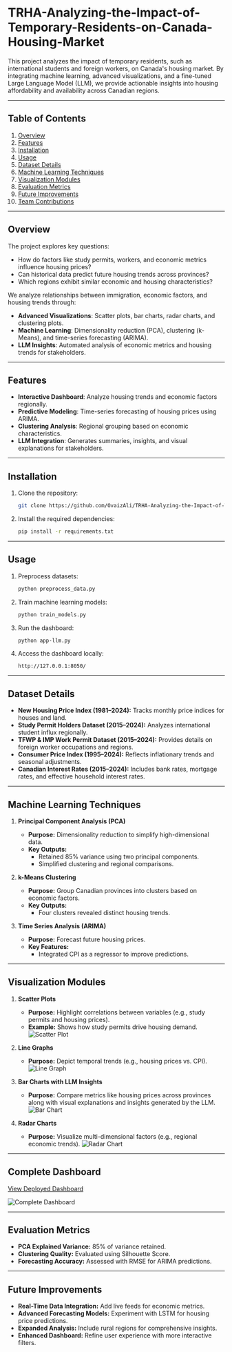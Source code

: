 # TRHA-Analyzing-the-Impact-of-Temporary-Residents-on-Canada-Housing-Market

This project analyzes the impact of temporary residents, such as international students and foreign workers, on Canada's housing market. By integrating machine learning, advanced visualizations, and a fine-tuned Large Language Model (LLM), we provide actionable insights into housing affordability and availability across Canadian regions.

---

## **Table of Contents**
1. [Overview](#overview)
2. [Features](#features)
3. [Installation](#installation)
4. [Usage](#usage)
5. [Dataset Details](#dataset-details)
6. [Machine Learning Techniques](#machine-learning-techniques)
7. [Visualization Modules](#visualization-modules)
8. [Evaluation Metrics](#evaluation-metrics)
9. [Future Improvements](#future-improvements)
10. [Team Contributions](#team-contributions)

---

## **Overview**

The project explores key questions:
- How do factors like study permits, workers, and economic metrics influence housing prices?
- Can historical data predict future housing trends across provinces?
- Which regions exhibit similar economic and housing characteristics?

We analyze relationships between immigration, economic factors, and housing trends through:
- **Advanced Visualizations**: Scatter plots, bar charts, radar charts, and clustering plots.
- **Machine Learning**: Dimensionality reduction (PCA), clustering (k-Means), and time-series forecasting (ARIMA).
- **LLM Insights**: Automated analysis of economic metrics and housing trends for stakeholders.

---

## **Features**

- **Interactive Dashboard**: Analyze housing trends and economic factors regionally.
- **Predictive Modeling**: Time-series forecasting of housing prices using ARIMA.
- **Clustering Analysis**: Regional grouping based on economic characteristics.
- **LLM Integration**: Generates summaries, insights, and visual explanations for stakeholders.

---

## **Installation**

1. Clone the repository:
   ```bash
   git clone https://github.com/OvaizAli/TRHA-Analyzing-the-Impact-of-Temporary-Residents-on-Canada-Housing-Market.git
   ```
2. Install the required dependencies:
   ```bash
   pip install -r requirements.txt
   ```

---

## **Usage**

1. Preprocess datasets:
   ```bash
   python preprocess_data.py
   ```
2. Train machine learning models:
   ```bash
   python train_models.py
   ```
3. Run the dashboard:
   ```bash
   python app-llm.py
   ```
4. Access the dashboard locally:
   ```
   http://127.0.0.1:8050/
   ```

---

## **Dataset Details**

- **New Housing Price Index (1981–2024):** Tracks monthly price indices for houses and land.
- **Study Permit Holders Dataset (2015–2024):** Analyzes international student influx regionally.
- **TFWP & IMP Work Permit Dataset (2015–2024):** Provides details on foreign worker occupations and regions.
- **Consumer Price Index (1995–2024):** Reflects inflationary trends and seasonal adjustments.
- **Canadian Interest Rates (2015–2024):** Includes bank rates, mortgage rates, and effective household interest rates.

---

## **Machine Learning Techniques**

1. **Principal Component Analysis (PCA)**
   - **Purpose:** Dimensionality reduction to simplify high-dimensional data.
   - **Key Outputs:**
     - Retained 85% variance using two principal components.
     - Simplified clustering and regional comparisons.

2. **k-Means Clustering**
   - **Purpose:** Group Canadian provinces into clusters based on economic factors.
   - **Key Outputs:**
     - Four clusters revealed distinct housing trends.

3. **Time Series Analysis (ARIMA)**
   - **Purpose:** Forecast future housing prices.
   - **Key Features:**
     - Integrated CPI as a regressor to improve predictions.

---

## **Visualization Modules**

1. **Scatter Plots**
   - **Purpose:** Highlight correlations between variables (e.g., study permits and housing prices).
   - **Example:** Shows how study permits drive housing demand.
   ![Scatter Plot](Scatter-Plot.png)

2. **Line Graphs**
   - **Purpose:** Depict temporal trends (e.g., housing prices vs. CPI).
   ![Line Graph](Line-Graph.png)

3. **Bar Charts with LLM Insights**
   - **Purpose:** Compare metrics like housing prices across provinces along with visual explanations and insights generated by the LLM.
   ![Bar Chart](LLM-Integration.png)

4. **Radar Charts**
   - **Purpose:** Visualize multi-dimensional factors (e.g., regional economic trends).
   ![Radar Chart](Radar-Chart.png)

---

## **Complete Dashboard**
[View Deployed Dashboard](https://trha-dashboard.onrender.com/)

![Complete Dashboard](Complete-Dashboard.png)


---

## **Evaluation Metrics**

- **PCA Explained Variance:** 85% of variance retained.
- **Clustering Quality:** Evaluated using Silhouette Score.
- **Forecasting Accuracy:** Assessed with RMSE for ARIMA predictions.

---

## **Future Improvements**

- **Real-Time Data Integration:** Add live feeds for economic metrics.
- **Advanced Forecasting Models:** Experiment with LSTM for housing price predictions.
- **Expanded Analysis:** Include rural regions for comprehensive insights.
- **Enhanced Dashboard:** Refine user experience with more interactive filters.
